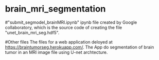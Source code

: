 # brain_mri_segmentation

#"submit_segmodel_brainMRI.ipynb"
ipynb file created by Google collaboratory, which is the source code of creating the file "unet_brain_mri_seg.hdf5".

#Other files
The files for a web application deloyed at https://braintumorseg.herokuapp.com/.
The App do segmentation of brain tumor in an MRI image file using U-net archtecture.

